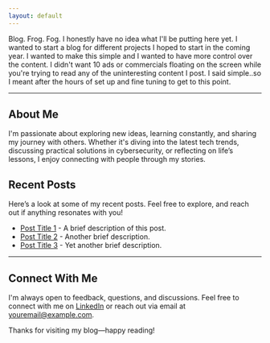 ```yaml
---
layout: default
---
```


Blog. Frog. Fog.
I honestly have no idea what I'll be putting here yet. I wanted to start a blog for different projects I hoped to start in the coming year. I wanted to make this simple and I wanted to have more control over the content. I didn't want 10 ads or commercials floating on the screen while you're trying to read any of the uninteresting content I post. I said simple..so I meant after the hours of set up and fine tuning to get to this point. 

---

## About Me

I'm passionate about exploring new ideas, learning constantly, and sharing my journey with others. Whether it's diving into the latest tech trends, discussing practical solutions in cybersecurity, or reflecting on life’s lessons, I enjoy connecting with people through my stories.

## Recent Posts

Here’s a look at some of my recent posts. Feel free to explore, and reach out if anything resonates with you!

- [Post Title 1](./_posts/2024-11-08-post-title-1.md) - A brief description of this post.
- [Post Title 2](./_posts/2024-10-20-post-title-2.md) - Another brief description.
- [Post Title 3](./_posts/2024-09-15-post-title-3.md) - Yet another brief description.

---

## Connect With Me

I'm always open to feedback, questions, and discussions. Feel free to connect with me on [LinkedIn](https://www.linkedin.com/in/your-profile) or reach out via email at [youremail@example.com](mailto:youremail@example.com).

Thanks for visiting my blog—happy reading!
